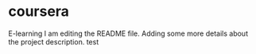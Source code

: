 # coursera
E-learning
I am editing the README file. Adding some more details about the project description.
test

